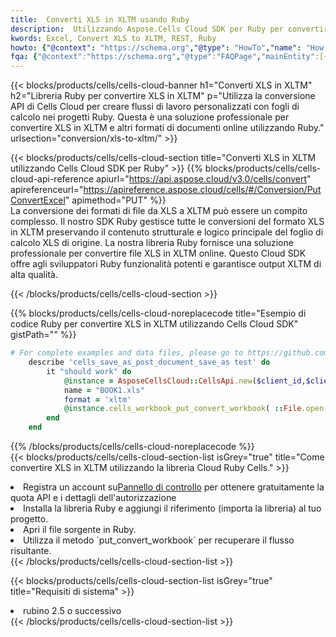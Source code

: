 ```yaml
---
title:  Converti XLS in XLTM usando Ruby
description:  Utilizzando Aspose.Cells Cloud SDK per Ruby per convertire un file in formato XLS in un file in formato XLTM.
kwords: Excel, Convert XLS to XLTM, REST, Ruby
howto: {"@context": "https://schema.org","@type": "HowTo","name": "How to convert XLS to XLTM using the Cells Cloud Ruby library.","description": "How to convert XLS to XLTM using the Cells Cloud Ruby library.","image": {"@type": "ImageObject"},"url": "/ruby/conversion/xls-to-xltm/","step": [{ "@type": "HowToStep","name": "How to convert XLS to XLTM using the Cells Cloud Ruby library. step 1", "image": {"@type": "ImageObject",},"url": "/ruby/conversion/xls-to-xltm/","text": "Register an account at <a href='https://dashboard.aspose.cloud/'>Dashboard</a> to get free API quota & authorization details",},{ "@type": "HowToStep","name": "How to convert XLS to XLTM using the Cells Cloud Ruby library. step 1", "image": {"@type": "ImageObject",},"url": "/ruby/conversion/xls-to-xltm/","text": "Install Ruby library and add the reference (import the library) to your project.",},{ "@type": "HowToStep","name": "How to convert XLS to XLTM using the Cells Cloud Ruby library. step 1", "image": {"@type": "ImageObject",},"url": "/ruby/conversion/xls-to-xltm/","text": "Open the source file in Ruby.",},{ "@type": "HowToStep","name": "How to convert XLS to XLTM using the Cells Cloud Ruby library. step 1", "image": {"@type": "ImageObject",},"url": "/ruby/conversion/xls-to-xltm/","text": "Use the `put_convert_workbook` method to retrieve the resulting stream.",}, ],"supply": {"@type": "HowToSupply","name": "document"},"tool": [{"@type": "HowToTool","name": "RubyMine, Visual Studio Code, Aptana Studio, NetBeans"},{"@type": "HowToTool","name": "Aspose Cells"}],"totalTime": "PT6M"}
fqa: {"@context":"https://schema.org","@type":"FAQPage","mainEntity":[{"@type":"Question","name":"Why convert file formats in C# using REST API?","acceptedAnswer":{"@type":"Answer","text":"Documents are encoded in many ways, and some files may be incompatible with the software you use. To open and read such files, just convert them to appropriate file formats.<br/><ol><li>Install .NET SDK and add the reference (import the library) to your project.</li><li>Open the source file in C# using REST API.</li><li>Call the PutConvertWorkbookRequest() method, passing an output filename with required extension.</li><li>Get the result of conversion as a separate file.</li></ol>"}},{"@type":"Question","name":"What file formats can I convert with your C# library?","acceptedAnswer":{"@type":"Answer","text":"We support a variety of file formats for conversion using .NET library, including XLSX, Excel, xls , PDF, CSV, HTML, Markdown, XML, PNG, JPG, TIFF, Json, TXT and many more."}},{"@type":"Question","name":"What is the maximum allowed file size for conversion using this .NET library?","acceptedAnswer":{"@type":"Answer","text":"There are no file size limits for format conversions using .NET library."}}]}
---
```

{{< blocks/products/cells/cells-cloud-banner h1="Converti XLS in XLTM" h2="Libreria Ruby per convertire XLS in XLTM" p="Utilizza la conversione API di Cells Cloud per creare flussi di lavoro personalizzati con fogli di calcolo nei progetti Ruby. Questa è una soluzione professionale per convertire XLS in XLTM e altri formati di documenti online utilizzando Ruby." urlsection="conversion/xls-to-xltm/" >}}

{{< blocks/products/cells/cells-cloud-section title="Converti XLS in XLTM utilizzando Cells Cloud SDK per Ruby" >}}
{{% blocks/products/cells/cells-cloud-api-reference apiurl="https://api.aspose.cloud/v3.0/cells/convert" apireferenceurl="https://apireference.aspose.cloud/cells/#/Conversion/PutConvertExcel" apimethod="PUT" %}}
<br/>
La conversione dei formati di file da XLS a XLTM può essere un compito complesso. Il nostro SDK Ruby gestisce tutte le conversioni del formato XLS in XLTM preservando il contenuto strutturale e logico principale del foglio di calcolo XLS di origine. La nostra libreria Ruby fornisce una soluzione professionale per convertire file XLS in XLTM online. Questo Cloud SDK offre agli sviluppatori Ruby funzionalità potenti e garantisce output XLTM di alta qualità.

{{< /blocks/products/cells/cells-cloud-section >}}

{{% blocks/products/cells/cells-cloud-noreplacecode title="Esempio di codice Ruby per convertire XLS in XLTM utilizzando Cells Cloud SDK" gistPath="" %}}
 
```ruby
# For complete examples and data files, please go to https://github.com/aspose-cells-cloud/aspose-cells-cloud-ruby/
    describe 'cells_save_as_post_document_save_as test' do
        it "should work" do
            @instance = AsposeCellsCloud::CellsApi.new($client_id,$client_secret,"v3.0","https://api.aspose.cloud/")
            name = "BOOK1.xls"
            format = 'xltm'
            @instance.cells_workbook_put_convert_workbook( ::File.open(File.expand_path("data/"+name),"r")  {|io| io.read(io.size) },{:format=>format})     
        end
    end
```
 
{{% /blocks/products/cells/cells-cloud-noreplacecode %}}
<br/>
{{< blocks/products/cells/cells-cloud-section-list isGrey="true" title="Come convertire XLS in XLTM utilizzando la libreria Cloud Ruby Cells." >}}
<li> Registra un account su<a href="https://dashboard.aspose.cloud/">Pannello di controllo</a> per ottenere gratuitamente la quota API e i dettagli dell'autorizzazione</li>
<li>Installa la libreria Ruby e aggiungi il riferimento (importa la libreria) al tuo progetto.</li>
<li>Apri il file sorgente in Ruby.</li>
<li>Utilizza il metodo `put_convert_workbook` per recuperare il flusso risultante.</li>
{{< /blocks/products/cells/cells-cloud-section-list >}}

{{< blocks/products/cells/cells-cloud-section-list isGrey="true" title="Requisiti di sistema" >}}
<li>rubino 2.5 o successivo</li>
{{< /blocks/products/cells/cells-cloud-section-list >}}
